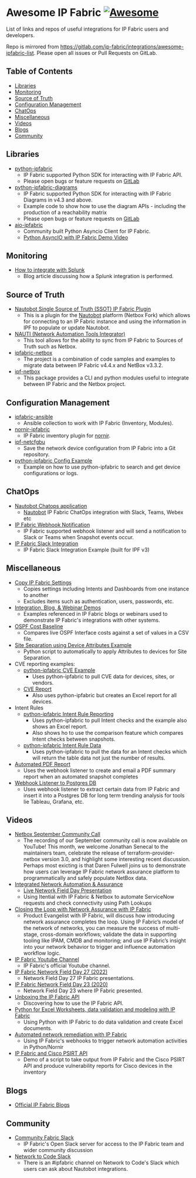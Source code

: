 # Awesome IP Fabric [![Awesome](https://awesome.re/badge-flat.svg)](https://awesome.re)

List of links and repos of useful integrations for IP Fabric users and developers.

Repo is mirrored from https://gitlab.com/ip-fabric/integrations/awesome-ipfabric-list. Please open all issues or Pull Requests on GitLab.

## Table of Contents

- [Libraries](#libraries)
- [Monitoring](#monitoring)
- [Source of Truth](#source-of-truth)
- [Configuration Management](#configuration-management)
- [ChatOps](#chatops)
- [Miscellaneous](#miscellaneous)
- [Videos](#videos)
- [Blogs](#blogs)
- [Community](#community)

## Libraries

- [python-ipfabric](https://gitlab.com/ip-fabric/integrations/python-ipfabric)
  - IP Fabric supported Python SDK for interacting with IP Fabric API.
  - Please open bugs or feature requests on [GitLab](https://gitlab.com/ip-fabric/integrations/python-ipfabric/-/issues)
- [python-ipfabric-diagrams](https://gitlab.com/ip-fabric/integrations/python-ipfabric-diagrams)
  - IP Fabric supported Python SDK for interacting with IP Fabric Diagrams in v4.3 and above.
  - Example code to show how to use the diagram APIs - including the production of a reachability matrix
  - Please open bugs or feature requests on [GitLab](https://gitlab.com/ip-fabric/integrations/python-ipfabric-diagrams/-/issues)
- [aio-ipfabric](https://github.com/jeremyschulman/aio-ipfabric)
  - Community built Python Asyncio Client for IP Fabric.
  - [Python AsyncIO with IP Fabric Demo Video](https://www.youtube.com/watch?v=RLyKYP2_uiE)

## Monitoring

- [How to integrate with Splunk](https://ipfabric.io/blog/how-to-integrate-ip-fabric-with-splunk/)
  - Blog article discussing how a Splunk integration is performed.

## Source of Truth

- [Nautobot Single Source of Truth (SSOT) IP Fabric Plugin](https://github.com/nautobot/nautobot-plugin-ssot-ipfabric)
  - This is a plugin for the [Nautobot](https://nautobot.readthedocs.io/) platform (Netbox Fork) which allows for 
    connecting to an IP Fabric instance and using the information in IPF to populate or update Nautobot.
- [NAUTI (Network Automation Tools Integrator)](https://nauti-netdev.github.io/nauti-docs/)
  - This tool allows for the ability to sync from IP Fabric to Sources of Truth such as Netbox.
- [ipfabric-netbox](https://github.com/community-fabric/ipfabric-netbox)
  - The project is a combination of code samples and examples to migrate data between IP Fabric v4.4.x and NetBox v3.3.2.
- [ipf-netbox](https://github.com/jeremyschulman/ipf-netbox)
  - This package provides a CLI and python modules useful to integrate between IP Fabric and the Netbox project.

## Configuration Management

- [ipfabric-ansible](https://gitlab.com/ip-fabric/integrations/ipfabric-ansible)
  - Ansible collection to work with IP Fabric (Inventory, Modules).
- [nornir-ipfabric](https://github.com/routetonull/nornir_ipfabric)
  - IP Fabric inventory plugin for [nornir](https://github.com/nornir-automation/nornir).
- [ipf-netcfgbu](https://github.com/jeremyschulman/ipf-netcfgbu)
  - Save the network device configuration from IP Fabric into a Git repository.
- [python-ipfabric Config Example](https://gitlab.com/ip-fabric/integrations/python-ipfabric/-/blob/develop/examples/tools/config.py)
  - Example on how to use python-ipfabric to search and get device configurations or logs.

## ChatOps

- [Nautobot Chatops application](https://github.com/nautobot/nautobot-plugin-chatops-ipfabric)
  - [Nautobot](https://nautobot.readthedocs.io/) IP Fabric ChatOps integration with Slack, Teams, Webex etc
- [IP Fabric Webhook Notification](https://github.com/community-fabric/ipfabric-webhook-listener/tree/notify)
  - IP Fabric supported webhook listener and will send a notification to Slack or Teams when Snapshot events occur.
- [IP Fabric Slack Integration](https://github.com/ipfabric/ipfabric-slack-integration)
  - IP Fabric Slack Integration Example (built for IPF v3)

## Miscellaneous

- [Copy IP Fabric Settings](https://gitlab.com/ip-fabric/integrations/python-ipfabric/-/tree/develop/examples/copy_settings)
  - Copies settings including Intents and Dashboards from one instance to another
  - Excludes items such as authentication, users, passwords, etc.
- [Integration, Blog, & Webinar Demos](https://gitlab.com/ip-fabric/integrations/marketing-examples/-/tree/main/)
  - Examples referenced in IP Fabric blogs or webinars used to demonstrate IP Fabric's integrations with other systems.
- [OSPF Cost Baseline](https://github.com/jamieparks/IPFabric-OSPF-Cost-Baseline)
  - Compares live OSPF Interface costs against a set of values in a CSV file.
- [Site Separation using Device Attributes Example](https://github.com/community-fabric/python-ipfabric/blob/main/examples/settings/attributes.py)
  - Python script to automatically to apply Attributes to devices for Site Separation.
- CVE reporting examples:
  - [python-ipfabric CVE Example](https://gitlab.com/ip-fabric/integrations/python-ipfabric/-/blob/develop/examples/tools/cve_check.py)
    - Uses python-ipfabric to pull CVE data for devices, sites, or vendors.
  - [CVE Report](https://gitlab.com/ip-fabric/integrations/scripts/cve-report)
    - Also uses python-ipfabric but creates an Excel report for all devices.
- Intent Rules
  - [python-ipfabric Intent Rule Reporting](https://gitlab.com/ip-fabric/integrations/python-ipfabric/-/blob/develop/examples/intent_reports.py)
    - Uses python-ipfabric to pull Intent checks and the example also shows an Excel report.
    - Also shows ho to use the comparison feature which compares Intent checks between snapshots.
  - [python-ipfabric Intent Rule Data](https://gitlab.com/ip-fabric/integrations/python-ipfabric/-/blob/develop/examples/intent.py)
    - Uses python-ipfabric to pull the data for an Intent checks which will return the table data not just the number
      of results.
- [Automated PDF Report](https://gitlab.com/ip-fabric/integrations/marketing-examples/-/tree/main/blogs/2022-05-06-api-programmability-part-3-webhooks/pdf_report)
  - Uses the webhook listener to create and email a PDF summary report when an automated snapshot completes
- [Webhook Listener to Postgres DB](https://gitlab.com/ip-fabric/integrations/marketing-examples/-/tree/main/blogs/2022-05-06-api-programmability-part-3-webhooks/postgres)
  - Uses webhook listener to extract certain data from IP Fabric and insert it into a Postgres DB for long term trending analysis for tools lie Tableau, Grafana, etc.

## Videos

- [Netbox September Community Call](https://netbox.dev/announcements/september-community-call/)
  - The recording of our September community call is now available on YouTube! This month, we welcome Jonathan Senecal to the maintainers team, celebrate the release of terraform-provider-netbox version 3.0, and highlight some interesting recent discussion. Perhaps most exicting is that Daren Fulwell joins us to demonstrate how users can leverage IP Fabric network assurance platform to programmatically and safely populate NetBox data.
- [Integrated Network Automation & Assurance](https://www.itential.com/tech-partners/ipfabric/)
  - [Live Network Field Day Presentation](https://youtu.be/2cq-5CDlFHI)
  - Using Itential with IP Fabric & Netbox to automate ServiceNow requests and check connectivity using Path Lookups
- [Closing the Loop with Network Assurance with IP Fabric](https://youtu.be/acZR2e8qJTM)
  - Product Evangelist with IP Fabric, will discuss how introducing network assurance completes the loop. Using IP Fabric’s model of the network of networks, you can measure the success of multi-stage, cross-domain workflows; validate the data in supporting tooling like IPAM, CMDB and monitoring; and use IP Fabric’s insight into your network behavior to trigger and influence automation workflow logic.
- [IP Fabric Youtube Channel](https://www.youtube.com/c/IPFabric/videos)
  - IP Fabric's official Youtube channel.
- [IP Fabric Network Field Day 27 (2022)](https://techfieldday.com/appearance/ip-fabric-presents-at-networking-field-day-27/)
  - Network Field Day 27 IP Fabric presentations.
- [IP Fabric Network Field Day 23 (2020)](https://www.youtube.com/playlist?list=PLinuRwpnsHaeH9fOOOKuXJWjijBZHa1iA)
  - Network Field Day 23 where IP Fabric presented.
- [Unboxing the IP Fabric API](https://www.youtube.com/watch?v=QX9o7UQJ9h4)
  - Discovering how to use the IP Fabric API.
- [Python for Excel Worksheets, data validation and modeling with IP Fabric](https://www.youtube.com/watch?v=JxWX1pOwZvg)
  - Using Python with IP Fabric to do data validation and create Excel documents.
- [Automated network remediation with IP Fabric](https://www.youtube.com/watch?v=pVGcqf1hNHQ)
  - Using IP Fabric's webhooks to trigger network automation activities in Python/Nornir
- [IP Fabric and Cisco PSIRT API](https://www.youtube.com/watch?v=1NAuWwwycDg)
  - Demo of a script to take output from IP Fabric and the Cisco PSIRT API and produce vulnerability reports for 
    Cisco devices in the inventory

## Blogs

- [Official IP Fabric Blogs](https://ipfabric.io/blog/)

## Community

- [Community Fabric Slack](https://join.slack.com/t/ipfabric-community/shared_invite/zt-1gqe9jvw1-aJImnQuieH3CR2KVqWZJzA)
  - IP Fabric's Open Slack server for access to the IP Fabric team and wider community discussion
- [Network to Code Slack](https://slack.networktocode.com/)
  - There is an #ipfabric channel on Network to Code's Slack which users can ask about Nautobot integrations.
